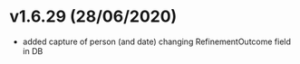 # [](#header-1)v1.6.29 (28/06/2020)
* added capture of person (and date) changing RefinementOutcome field in DB


